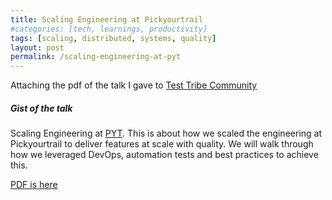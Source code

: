 ```yaml
---
title: Scaling Engineering at Pickyourtrail
#categories: [tech, learnings, productivity]
tags: [scaling, distributed, systems, quality]
layout: post
permalink: /scaling-engineering-at-pyt
---
```

Attaching the pdf of the talk I gave to [Test Tribe Community](https://www.thetesttribe.com/events/the-test-tribe-4th-chennai-meetup-at-pickyourtrail/)

##### Gist of the talk

Scaling Engineering at [PYT](https://pickyourtrail.com). This is about how we scaled the engineering at Pickyourtrail to deliver features at scale with quality. We will walk through how we leveraged DevOps, automation tests and best practices to achieve this.

[PDF is here](images/VG-PYT-Mar72020.pdf)

